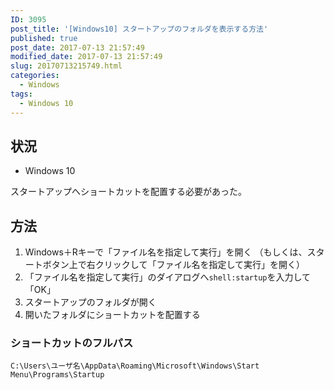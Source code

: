 ```yaml
---
ID: 3095
post_title: '[Windows10] スタートアップのフォルダを表示する方法'
published: true
post_date: 2017-07-13 21:57:49
modified_date: 2017-07-13 21:57:49
slug: 20170713215749.html
categories:
  - Windows
tags:
  - Windows 10
---
```

## 状況

* Windows 10

スタートアップへショートカットを配置する必要があった。

## 方法

1. Windows＋Rキーで「ファイル名を指定して実行」を開く
（もしくは、スタートボタン上で右クリックして「ファイル名を指定して実行」を開く）
2. 「ファイル名を指定して実行」のダイアログへ`shell:startup`を入力して「OK」
3. スタートアップのフォルダが開く
4. 開いたフォルダにショートカットを配置する

### ショートカットのフルパス

```
C:\Users\ユーザ名\AppData\Roaming\Microsoft\Windows\Start Menu\Programs\Startup
```